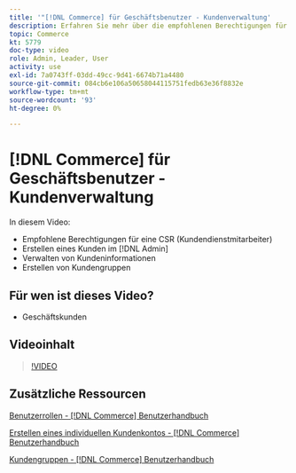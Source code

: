 ```yaml
---
title: '"[!DNL Commerce] für Geschäftsbenutzer - Kundenverwaltung'
description: Erfahren Sie mehr über die empfohlenen Berechtigungen für den Kundendienst, indem Sie einen Kunden im Abschnitt [!DNL Admin], Verwalten von Kundeninformationen und Erstellen von Kundengruppen.
topic: Commerce
kt: 5779
doc-type: video
role: Admin, Leader, User
activity: use
exl-id: 7a0743ff-03dd-49cc-9d41-6674b71a4480
source-git-commit: 084cb6e106a50658044115751fedb63e36f8832e
workflow-type: tm+mt
source-wordcount: '93'
ht-degree: 0%

---
```


# [!DNL Commerce] für Geschäftsbenutzer - Kundenverwaltung

In diesem Video:

- Empfohlene Berechtigungen für eine CSR (Kundendienstmitarbeiter)
- Erstellen eines Kunden im [!DNL Admin]
- Verwalten von Kundeninformationen
- Erstellen von Kundengruppen

## Für wen ist dieses Video?

- Geschäftskunden

## Videoinhalt

>[!VIDEO](https://video.tv.adobe.com/v/36189?quality=12&learn=on)

## Zusätzliche Ressourcen

[Benutzerrollen - [!DNL Commerce] Benutzerhandbuch](https://docs.magento.com/user-guide/system/permissions-user-roles.html)

[Erstellen eines individuellen Kundenkontos - [!DNL Commerce] Benutzerhandbuch](https://docs.magento.com/user-guide/customers/account-create.html)

[Kundengruppen - [!DNL Commerce] Benutzerhandbuch](https://docs.magento.com/user-guide/customers/customer-groups.html)
